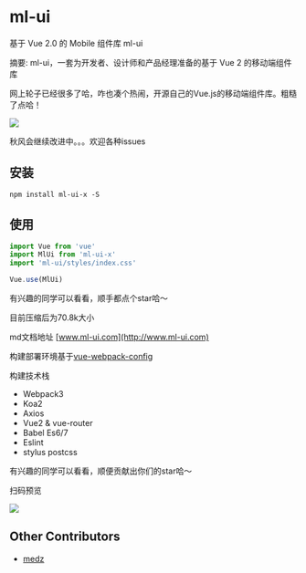 # ml-ui 

基于 Vue 2.0 的 Mobile 组件库 ml-ui

摘要: ml-ui，一套为开发者、设计师和产品经理准备的基于 Vue 2 的移动端组件库

网上轮子已经很多了哈，咋也凑个热闹，开源自己的Vue.js的移动端组件库。粗糙了点哈！

![](client/assets/images/ml-components.jpg)

秋风会继续改进中。。。欢迎各种issues


## 安装
```npm
npm install ml-ui-x -S
```

## 使用
```js
import Vue from 'vue'
import MlUi from 'ml-ui-x'
import 'ml-ui/styles/index.css'

Vue.use(MlUi)
```

有兴趣的同学可以看看，顺手都点个star哈～


目前压缩后为70.8k大小 

md文档地址 [www.ml-ui.com](http://www.ml-ui.com)

构建部署环境基于[vue-webpack-config](https://github.com/zdliuccit/vue-webpack-config)

构建技术栈

* Webpack3
* Koa2
* Axios
* Vue2 & vue-router
* Babel Es6/7
* Eslint
* stylus postcss

有兴趣的同学可以看看，顺便贡献出你们的star哈～

扫码预览

![](client/assets/images/mobile-src.png)

## Other Contributors
* [medz](https://github.com/medz)